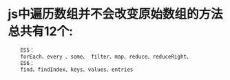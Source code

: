 
# js中遍历数组并不会改变原始数组的方法总共有12个:


```js
    ES5：
    forEach、every 、some、 filter、map、reduce、reduceRight、
    ES6：
    find、findIndex、keys、values、entries
```